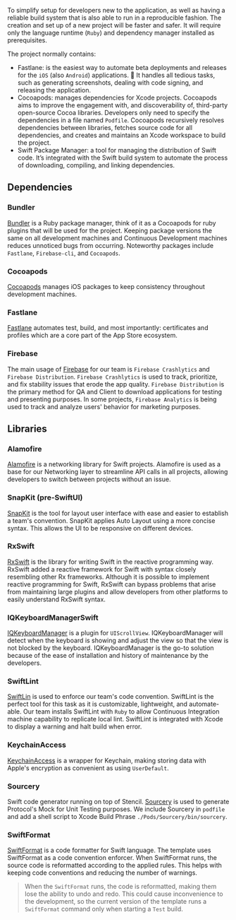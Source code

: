 To simplify setup for developers new to the application, as well as having a reliable build system that is also able to run in a reproducible fashion. The creation and set up of a new project will be faster and safer. It will require only the language runtime (`Ruby`) and dependency manager installed as prerequisites.

The project normally contains:

- Fastlane: is the easiest way to automate beta deployments and releases for the `iOS` (also `Android`) applications. 🚀 It handles all tedious tasks, such as generating screenshots, dealing with code signing, and releasing the application.
- Cocoapods: manages dependencies for Xcode projects. Cocoapods aims to improve the engagement with, and discoverability of, third-party open-source Cocoa libraries. Developers only need to specify the dependencies in a file named `Podfile`. Cocoapods recursively resolves dependencies between libraries, fetches source code for all dependencies, and creates and maintains an Xcode workspace to build the project.
- Swift Package Manager: a tool for managing the distribution of Swift code. It’s integrated with the Swift build system to automate the process of downloading, compiling, and linking dependencies.

## Dependencies

### Bundler

[Bundler](https://bundler.io/) is a Ruby package manager, think of it as a Cocoapods for ruby plugins that will be used for the project. Keeping package versions the same on all development machines and Continuous Development machines reduces unnoticed bugs from occurring. Noteworthy packages include `Fastlane`, `Firebase-cli`, and `Cocoapods`.

### Cocoapods

[Cocoapods](https://cocoapods.org/) manages iOS packages to keep consistency throughout development machines.

### Fastlane

[Fastlane](https://fastlane.tools/) automates test, build, and most importantly: certificates and profiles which are a core part of the App Store ecosystem.

### Firebase

The main usage of [Firebase](https://firebase.google.com/) for our team is `Firebase Crashlytics` and `Firebase Distribution`. `Firebase Crashlytics` is used to track, prioritize, and fix stability issues that erode the app quality. `Firebase Distribution` is the primary method for QA and Client to download applications for testing and presenting purposes. In some projects, `Firebase Analytics` is being used to track and analyze users' behavior for marketing purposes.

## Libraries

### Alamofire

[Alamofire](https://github.com/Alamofire/Alamofire) is a networking library for Swift projects. Alamofire is used as a base for our Networking layer to streamline API calls in all projects, allowing developers to switch between projects without an issue.

### SnapKit (pre-SwiftUI)

[SnapKit](https://github.com/SnapKit/SnapKit) is the tool for layout user interface with ease and easier to establish a team's convention. SnapKit applies Auto Layout using a more concise syntax. This allows the UI to be responsive on different devices.

### RxSwift

[RxSwift](https://github.com/ReactiveX/RxSwift) is the library for writing Swift in the reactive programming way. RxSwift added a reactive framework for Swift with syntax closely resembling other Rx frameworks. Although it is possible to implement reactive programming for Swift, RxSwift can bypass problems that arise from maintaining large plugins and allow developers from other platforms to easily understand RxSwift syntax.

### IQKeyboardManagerSwift

[IQKeyboardManager](https://github.com/hackiftekhar/IQKeyboardManager) is a plugin for `UIScrollView`. IQKeyboardManager will detect when the keyboard is showing and adjust the view so that the view is not blocked by the keyboard. IQKeyboardManager is the go-to solution because of the ease of installation and history of maintenance by the developers.

### SwiftLint

[SwiftLin](https://github.com/realm/SwiftLint) is used to enforce our team's code convention. SwiftLint is the perfect tool for this task as it is customizable, lightweight, and automate-able. Our team installs SwiftLint with `Ruby` to allow Continuous Integration machine capability to replicate local lint. SwiftLint is integrated with Xcode to display a warning and halt build when error.

### KeychainAccess

[KeychainAccess](https://github.com/kishikawakatsumi/KeychainAccess) is a wrapper for Keychain, making storing data with Apple's encryption as convenient as using `UserDefault`.

### Sourcery

Swift code generator running on top of Stencil. [Sourcery](https://github.com/krzysztofzablocki/Sourcery) is used to generate Protocol's Mock for Unit Testing purposes. We include Sourcery in `podfile` and add a shell script to Xcode Build Phrase `./Pods/Sourcery/bin/sourcery`.

### SwiftFormat

[SwiftFormat](https://github.com/nicklockwood/SwiftFormat) is a code formatter for Swift language. The template uses SwiftFormat as a code convention enforcer. When SwiftFormat runs, the source code is reformatted according to the applied rules. This helps with keeping code conventions and reducing the number of warnings.

> When the `SwiftFormat` runs, the code is reformatted, making them lose the ability to undo and redo. This could cause inconvenience to the development, so the current version of the template runs a `SwiftFormat` command only when starting a `Test` build.

